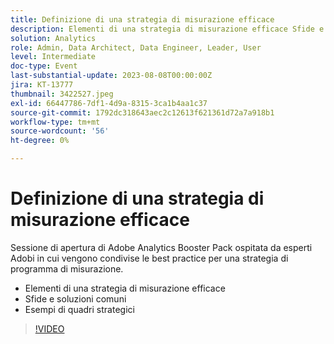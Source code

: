 ```yaml
---
title: Definizione di una strategia di misurazione efficace
description: Elementi di una strategia di misurazione efficace Sfide e soluzioni comuni Esempi di framework strategici
solution: Analytics
role: Admin, Data Architect, Data Engineer, Leader, User
level: Intermediate
doc-type: Event
last-substantial-update: 2023-08-08T00:00:00Z
jira: KT-13777
thumbnail: 3422527.jpeg
exl-id: 66447786-7df1-4d9a-8315-3ca1b4aa1c37
source-git-commit: 1792dc318643aec2c12613f621361d72a7a918b1
workflow-type: tm+mt
source-wordcount: '56'
ht-degree: 0%

---
```


# Definizione di una strategia di misurazione efficace

Sessione di apertura di Adobe Analytics Booster Pack ospitata da esperti Adobi in cui vengono condivise le best practice per una strategia di programma di misurazione.

* Elementi di una strategia di misurazione efficace
* Sfide e soluzioni comuni
* Esempi di quadri strategici

>[!VIDEO](https://video.tv.adobe.com/v/3422527/?learn=on)
